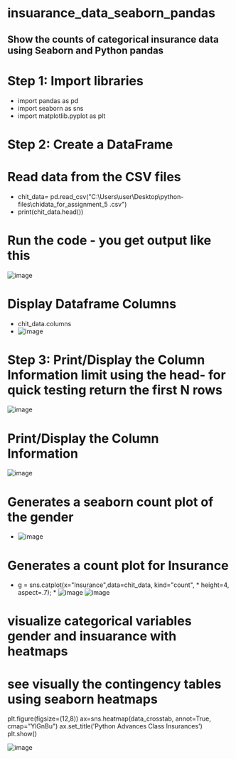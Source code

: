 # insuarance_data_seaborn_pandas
## Show the counts of categorical insurance data using Seaborn and Python pandas
# Step 1: Import libraries
* import pandas as pd
* import seaborn as sns
* import matplotlib.pyplot as plt

# Step 2: Create a DataFrame
# Read data from the CSV files
* chit_data= pd.read_csv("C:\\Users\\user\\Desktop\\python-files\\chidata_for_assignment_5 .csv")
* print(chit_data.head())
# Run the code - you get output like this

![image](https://user-images.githubusercontent.com/17750481/113332178-82a92f00-9329-11eb-8a12-1d9d04cfd218.png)

# Display Dataframe Columns
* chit_data.columns
* ![image](https://user-images.githubusercontent.com/17750481/113332373-c3a14380-9329-11eb-88d4-3007a02bfa5c.png)
# Step 3: Print/Display the Column Information limit using the head- for quick testing return the first N rows
![image](https://user-images.githubusercontent.com/17750481/113332542-f51a0f00-9329-11eb-9562-2ad13dabc621.png)
# Print/Display the Column Information
![image](https://user-images.githubusercontent.com/17750481/113332921-8093a000-932a-11eb-9e74-ddbd93108928.png)

# Generates a seaborn count plot of the gender
* ![image](https://user-images.githubusercontent.com/17750481/113337408-68268400-9330-11eb-9a3b-179f3b7e8bac.png)

# Generates a count plot for Insurance
* g = sns.catplot(x="Insurance",data=chit_data, kind="count",
                * height=4, aspect=.7);
                * ![image](https://user-images.githubusercontent.com/17750481/113337591-a7ed6b80-9330-11eb-8dea-b64841f281b7.png)
![image](https://user-images.githubusercontent.com/17750481/113337742-dc612780-9330-11eb-8d56-6599ffde849c.png)

# visualize categorical variables gender and insuarance with heatmaps
# see visually the contingency tables using seaborn heatmaps
plt.figure(figsize=(12,8)) 
ax=sns.heatmap(data_crosstab, annot=True, cmap="YlGnBu")
ax.set_title('Python Advances Class Insurances')
plt.show()

![image](https://user-images.githubusercontent.com/17750481/113336827-9d7ea200-932f-11eb-8ed9-c8f5097bc835.png)


